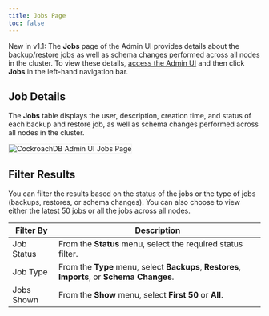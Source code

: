 ```yaml
---
title: Jobs Page
toc: false
---
```


<span class="version-tag">New in v1.1:</span> The **Jobs** page of the Admin UI provides details about the backup/restore jobs as well as schema changes performed across all nodes in the cluster. To view these details, [access the Admin UI](admin-ui-access-and-navigate.html#access-the-admin-ui) and then click **Jobs** in the left-hand navigation bar.

<div id="toc"></div>

## Job Details

The **Jobs** table displays the user, description, creation time, and status of each backup and restore job, as well as schema changes performed across all nodes in the cluster.

<img src="{{ 'images/v2.0/admin_ui_jobs_page.png' | relative_url }}" alt="CockroachDB Admin UI Jobs Page" style="border:1px solid #eee;max-width:100%" />

## Filter Results

You can filter the results based on the status of the jobs or the type of jobs (backups, restores, or schema changes). You can also choose to view either the latest 50 jobs or all the jobs across all nodes.

Filter By | Description
----------|------------
Job Status | From the **Status** menu, select the required status filter.
Job Type | From the **Type** menu, select **Backups**, **Restores**, **Imports**, or **Schema Changes**.
Jobs Shown | From the **Show** menu, select **First 50** or **All**.
